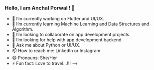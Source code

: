 ### Hello, I am Anchal Porwal ! 👋
- 🔭 I’m currently working on Flutter and UI/UX.
- 🌱 I’m currently learning Machine Learning and Data Structures and Algorithm.
- 👯 I’m looking to collaborate on app development projects.
- 🤔 I’m looking for help with app development backend.
- 💬 Ask me about Python or UI/UX.
- 📫 How to reach me: LinkedIn or Instagram
- 😄 Pronouns: She/Her
- ⚡ Fun fact: Love to travel...!!!
-->
